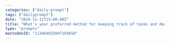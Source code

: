 ```yaml
---
categories: ["daily-prompt"]
tags: ["dailyprompt"]
date: "2024-11-11T15:00:00Z"
title: "What's your preferred method for keeping track of tasks and deadlines?"
type: "prompts"
mastodonID: "113464932047164658"
---
```

